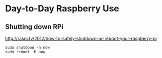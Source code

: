 # Day-to-Day Raspberry Use

## Shutting down RPi

<http://raspi.tv/2012/how-to-safely-shutdown-or-reboot-your-raspberry-pi>  

	sudo shutdown -h now
	sudo reboot -h now

